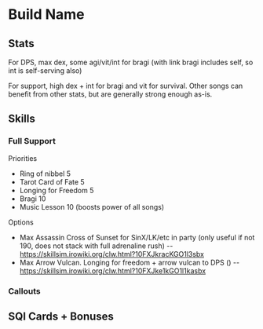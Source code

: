 # Build Name

## Stats

For DPS, max dex, some agi/vit/int for bragi (with link bragi includes self, so int is self-serving also)

For support, high dex + int for bragi and vit for survival. Other songs can benefit from other stats, but are generally strong enough as-is.

## Skills

### Full Support

Priorities

- Ring of nibbel 5
- Tarot Card of Fate 5
- Longing for Freedom 5
- Bragi 10
- Music Lesson 10 (boosts power of all songs)

Options

- Max Assassin Cross of Sunset for SinX/LK/etc in party (only useful if not 190, does not stack with full adrenaline rush)
-- https://skillsim.irowiki.org/clw.html?10FXJkracKGO1l3sbx
- Max Arrow Vulcan. Longing for freedom + arrow vulcan to DPS ()
-- https://skillsim.irowiki.org/clw.html?10FXJke1kGO1l1kasbx


### Callouts

## SQI Cards + Bonuses
